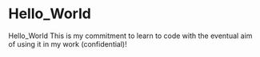 # Hello_World
Hello_World
This is my commitment to learn to code with the eventual aim of using it in my work (confidential)!
